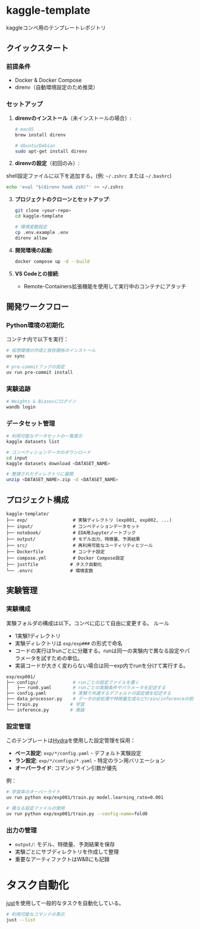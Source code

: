 # kaggle-template
kaggleコンペ用のテンプレートレポジトリ

## クイックスタート

### 前提条件

- Docker & Docker Compose
- direnv（自動環境設定のため推奨）

### セットアップ

1. **direnvのインストール**（未インストールの場合）:

   ```bash
   # macOS
   brew install direnv

   # Ubuntu/Debian
   sudo apt-get install direnv
   ```

2. **direnvの設定**（初回のみ）:

shell設定ファイルに以下を追加する。(例: `~/.zshrc` または `~/.bashrc`)
   ```bash
echo 'eval "$(direnv hook zsh)"' >> ~/.zshrc
   ```

3. **プロジェクトのクローンとセットアップ**:

   ```bash
   git clone <your-repo>
   cd kaggle-template

   # 環境変数設定
   cp .env.example .env
   direnv allow
   ```

4. **開発環境の起動**:

   ```bash
   docker compose up -d --build
   ```

5. **VS Codeとの接続**:
   - Remote-Containers拡張機能を使用して実行中のコンテナにアタッチ

## 開発ワークフロー

### Python環境の初期化

コンテナ内で以下を実行：

```bash
# 仮想環境の作成と依存関係のインストール
uv sync

# pre-commitフックの設定
uv run pre-commit install
```

### 実験追跡

```bash
# Weights & Biasesにログイン
wandb login
```

### データセット管理

```bash
# 利用可能なデータセットの一覧表示
kaggle datasets list

# コンペティションデータのダウンロード
cd input
kaggle datasets download <DATASET_NAME>

# 整理されたディレクトリに展開
unzip <DATASET_NAME>.zip -d <DATASET_NAME>
```

## プロジェクト構成

```
kaggle-template/
├── exp/                 # 実験ディレクトリ (exp001, exp002, ...)
├── input/               # コンペティションデータセット
├── notebook/            # EDA用Jupyterノートブック
├── output/              # モデル出力、特徴量、予測結果
├── src/                 # 再利用可能なユーティリティとツール
├── Dockerfile           # コンテナ設定
├── compose.yml          # Docker Compose設定
├── justfile            # タスク自動化
└── .envrc              # 環境変数
```

## 実験管理

### 実験構成

実験フォルダの構成は以下。コンペに応じて自由に変更する。
ルール
- 1実験1ディレクトリ
- 実験ディレクトリは `exp/exp###` の形式で命名
- コードの実行は1runごとに分離する。runは同一の実験内で異なる設定やパラメータを試すための単位。
- 実装コードが大きく変わらない場合は同一exp内でrunを分けて実行する。

```bash
exp/exp001/
├── configs/             # runごとの設定ファイルを置く
│   ├── run0.yaml        # runごとの実験条件やパラメータを記述する
├── config.yaml          # 実験で共通するデフォルトの設定値を記述する
├── data_processor.py    # データの前処理や特徴量生成などtrain/inferenceの前に実施しておくと良い処理を行う
├── train.py            # 学習
└── inference.py        # 推論
```

### 設定管理

このテンプレートは[Hydra](https://hydra.cc/)を使用した設定管理を採用：

- **ベース設定**: `exp/*/config.yaml` - デフォルト実験設定
- **ラン設定**: `exp/*/configs/*.yaml` - 特定のラン用バリエーション
- **オーバーライド**: コマンドライン引数が優先

例：

```bash
# 学習率のオーバーライド
uv run python exp/exp001/train.py model.learning_rate=0.001

# 異なる設定ファイルの使用
uv run python exp/exp001/train.py --config-name=fold0
```

### 出力の管理

- `output/`: モデル、特徴量、予測結果を保存
- 実験ごとにサブディレクトリを作成して整理
- 重要なアーティファクトはW&Bにも記録

# タスク自動化

[just](https://github.com/casey/just)を使用して一般的なタスクを自動化している。

```bash
# 利用可能なコマンドの表示
just --list
```
